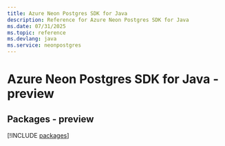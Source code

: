 ```yaml
---
title: Azure Neon Postgres SDK for Java
description: Reference for Azure Neon Postgres SDK for Java
ms.date: 07/31/2025
ms.topic: reference
ms.devlang: java
ms.service: neonpostgres
---
```

# Azure Neon Postgres SDK for Java - preview
## Packages - preview
[!INCLUDE [packages](neon-postgres-index.md)]